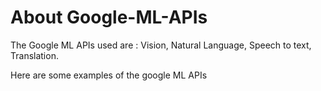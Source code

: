 # About Google-ML-APIs
The Google ML APIs used are :
Vision,
Natural Language,
Speech to text,
Translation.

Here are some examples of the google ML APIs 
